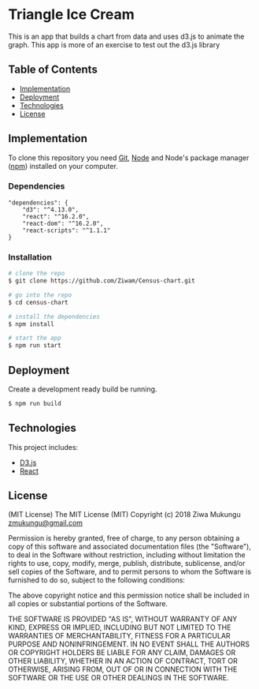 # Triangle Ice Cream
This is an app that builds a chart from data and uses d3.js to animate the graph. This app is more of an exercise to test out the d3.js library
## Table of Contents
- [Implementation](#implementation)
- [Deployment](#deployment)
- [Technologies](#technologies)
- [License](#license)
## Implementation
To clone this repository you need [Git](https://git-scm.com/), [Node](https://nodejs.org/) and Node's package manager ([npm](https://www.npmjs.com/)) installed on your computer.
### Dependencies
```
"dependencies": {
    "d3": "^4.13.0",
    "react": "^16.2.0",
    "react-dom": "^16.2.0",
    "react-scripts": "^1.1.1"
}
```
### Installation
```bash
# clone the repo
$ git clone https://github.com/Ziwam/Census-chart.git

# go into the repo
$ cd census-chart

# install the dependencies
$ npm install

# start the app
$ npm run start
```
## Deployment
Create a development ready build be running.
```bash
$ npm run build
```
## Technologies
This project includes:
- [D3.js](https://d3js.org/)
- [React](https://reactjs.org/)

## License
(MIT License)
The MIT License (MIT) Copyright (c) 2018 Ziwa Mukungu zmukungu@gmail.com

Permission is hereby granted, free of charge, to any person obtaining a copy of this software and associated documentation files (the "Software"), to deal in the Software without restriction, including without limitation the rights to use, copy, modify, merge, publish, distribute, sublicense, and/or sell copies of the Software, and to permit persons to whom the Software is furnished to do so, subject to the following conditions:

The above copyright notice and this permission notice shall be included in all copies or substantial portions of the Software.

THE SOFTWARE IS PROVIDED "AS IS", WITHOUT WARRANTY OF ANY KIND, EXPRESS OR IMPLIED, INCLUDING BUT NOT LIMITED TO THE WARRANTIES OF MERCHANTABILITY, FITNESS FOR A PARTICULAR PURPOSE AND NONINFRINGEMENT. IN NO EVENT SHALL THE AUTHORS OR COPYRIGHT HOLDERS BE LIABLE FOR ANY CLAIM, DAMAGES OR OTHER LIABILITY, WHETHER IN AN ACTION OF CONTRACT, TORT OR OTHERWISE, ARISING FROM, OUT OF OR IN CONNECTION WITH THE SOFTWARE OR THE USE OR OTHER DEALINGS IN THE SOFTWARE.